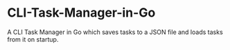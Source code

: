# CLI-Task-Manager-in-Go
A CLI Task Manager in Go which saves tasks to a JSON file and loads tasks from it on startup.

